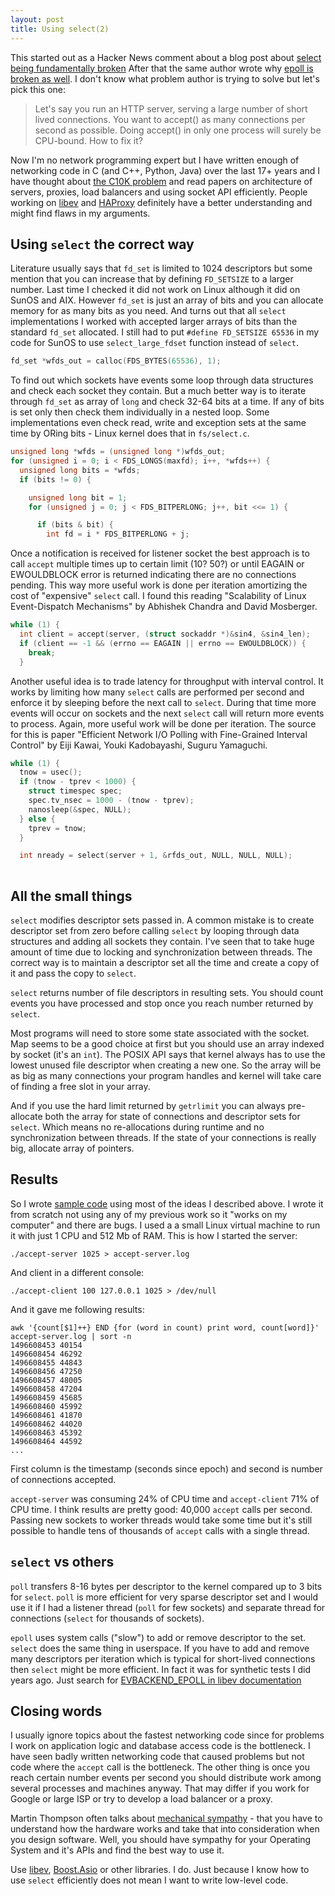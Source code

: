 ```yaml
---
layout: post
title: Using select(2) 
---
```


This started out as a Hacker News comment about a blog post about [select being fundamentally broken](https://idea.popcount.org/2017-01-06-select-is-fundamentally-broken/) After that the same author wrote why [epoll is broken as well](https://idea.popcount.org/2017-02-20-epoll-is-fundamentally-broken-12/). I don't know what problem author is trying to solve but let's pick this one:

> Let's say you run an HTTP server, serving a large number of short lived connections. You want to accept() as many connections per second as possible. Doing accept() in only one process will surely be CPU-bound. How to fix it?

Now I'm no network programming expert but I have written enough of networking code in C (and C++, Python, Java) over the last 17+ years and I have thought about [the C10K problem](http://www.kegel.com/c10k.html) and read papers on architecture of servers, proxies, load balancers and using socket API efficiently. People working on [libev](http://software.schmorp.de/pkg/libev.html) and [HAProxy](http://www.haproxy.org/) definitely have a better understanding and might find flaws in my arguments.

## Using `select` the correct way

Literature usually says that `fd_set` is limited to 1024 descriptors but some mention that you can increase that by defining `FD_SETSIZE` to a larger number. Last time I checked it did not work on Linux although it did on SunOS and AIX. However `fd_set` is just an array of bits and you can allocate memory for as many bits as you need. And turns out that all `select` implementations I worked with accepted larger arrays of bits than the standard `fd_set` allocated. I still had to put `#define FD_SETSIZE 65536` in my code for SunOS to use `select_large_fdset` function instead of `select`.

```C
fd_set *wfds_out = calloc(FDS_BYTES(65536), 1);
```

To find out which sockets have events some loop through data structures and check each socket they contain. But a much better way is to iterate through `fd_set` as array of `long` and check 32-64 bits at a time. If any of bits is set only then check them individually in a nested loop. Some implementations even check read, write and exception sets at the same time by ORing bits - Linux kernel does that in `fs/select.c`.

```C
unsigned long *wfds = (unsigned long *)wfds_out;
for (unsigned i = 0; i < FDS_LONGS(maxfd); i++, *wfds++) {
  unsigned long bits = *wfds;
  if (bits != 0) {

    unsigned long bit = 1;
    for (unsigned j = 0; j < FDS_BITPERLONG; j++, bit <<= 1) {

      if (bits & bit) {
        int fd = i * FDS_BITPERLONG + j;
```

Once a notification is received for listener socket the best approach is to call `accept` multiple times up to certain limit (10? 50?) or until EAGAIN or EWOULDBLOCK error is returned indicating there are no connections pending. This way more useful work is done per iteration amortizing the cost of "expensive" `select` call. I found this reading "Scalability of Linux Event-Dispatch Mechanisms" by Abhishek Chandra and David Mosberger.

```C
while (1) {
  int client = accept(server, (struct sockaddr *)&sin4, &sin4_len);
  if (client == -1 && (errno == EAGAIN || errno == EWOULDBLOCK)) {
    break;
  }
```

Another useful idea is to trade latency for throughput with interval control. It works by limiting how many `select` calls are performed per second and enforce it by sleeping before the next call to `select`. During that time more events will occur on sockets and the next `select` call will return more events to process. Again, more useful work will be done per iteration.  The source for this is paper "Efficient Network I/O Polling with Fine-Grained Interval Control"  by Eiji Kawai, Youki Kadobayashi, Suguru Yamaguchi.

```C
while (1) {
  tnow = usec();
  if (tnow - tprev < 1000) {
    struct timespec spec;
    spec.tv_nsec = 1000 - (tnow - tprev);
    nanosleep(&spec, NULL);
  } else {
    tprev = tnow;
  }

  int nready = select(server + 1, &rfds_out, NULL, NULL, NULL);
 
```

## All the small things

`select` modifies descriptor sets passed in. A common mistake is to create descriptor set from zero before calling `select` by looping through data structures and adding all sockets they contain. I've seen that to take huge amount of time due to locking and synchronization between threads. The correct way is to maintain a descriptor set all the time and create a copy of it and pass the copy to `select`.

`select` returns number of file descriptors in resulting sets. You should count events you have processed and stop once you reach number returned by `select`.

Most programs will need to store some state associated with the socket. Map seems to be a good choice at first but you should use an array indexed by socket (it's an `int`). The POSIX API says that kernel always has to use the lowest unused file descriptor when creating a new one. So the array will be as big as many connections your program handles and kernel will take care of finding a free slot in your array.

And if you use the hard limit returned by `getrlimit` you can always pre-allocate both the array for state of connections and descriptor sets for `select`. Which means no re-allocations during runtime and no synchronization between threads. If the state of your connections is really big, allocate array of pointers.

## Results

So I wrote [sample code](https://github.com/aivarsk/misc/tree/master/select) using most of the ideas I described above. I wrote it from scratch not using any of my previous work so it "works on my computer" and there are bugs. I used a a small Linux virtual machine to run it with just 1 CPU and 512 Mb of RAM. This is how I started the server:

```
./accept-server 1025 > accept-server.log
```

And client in a different console:
```
./accept-client 100 127.0.0.1 1025 > /dev/null 
```

And it gave me following results:
```
awk '{count[$1]++} END {for (word in count) print word, count[word]}' accept-server.log | sort -n
1496608453 40154
1496608454 46292
1496608455 44843
1496608456 47250
1496608457 48005
1496608458 47204
1496608459 45685
1496608460 45992
1496608461 41870
1496608462 44020
1496608463 45392
1496608464 44592
...
```
First column is the timestamp (seconds since epoch) and second is number of connections accepted.

`accept-server` was consuming 24% of CPU time and `accept-client` 71% of CPU time. I think results are pretty good: 40,000 `accept` calls per second. Passing new sockets to worker threads would take some time but it's still possible to handle tens of thousands of `accept` calls with a single thread.


## `select` vs others

`poll` transfers 8-16 bytes per descriptor to the kernel compared up to 3 bits for `select`. `poll` is more efficient for very sparse descriptor set and I would use it if I had a listener thread (`poll` for few sockets)  and separate thread for connections (`select` for thousands of sockets).

`epoll` uses system calls ("slow") to add or remove descriptor to the set. `select` does the same thing in userspace. If you have to add and remove many descriptors per iteration which is typical for short-lived connections then `select` might be more efficient. In fact it was for synthetic tests I did years ago. Just search for [EVBACKEND_EPOLL in libev documentation](http://pod.tst.eu/http://cvs.schmorp.de/libev/ev.pod)


## Closing words

I usually ignore topics about the fastest networking code since for problems I work on application logic and database access code is the bottleneck. I have seen badly written networking code that caused problems but not code where the `accept` call is the bottleneck. The other thing is once you reach certain number events per second you should distribute work among several processes and machines anyway. That may differ if you work for Google or large ISP or try to develop a load balancer or a proxy.

Martin Thompson often talks about [mechanical sympathy](https://mechanical-sympathy.blogspot.com/) - that you have to understand how the hardware works and take that into consideration when you design software. Well, you should have sympathy for your Operating System and it's APIs and find the best way to use it.

Use [libev](http://software.schmorp.de/pkg/libev.html), [Boost.Asio](http://www.boost.org/doc/libs/1_64_0/doc/html/boost_asio.html) or other libraries. I do. Just because I know how to use `select` efficiently does not mean I want to write low-level code.
